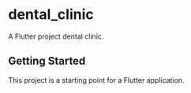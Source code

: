 # dental_clinic

A Flutter project dental clinic.

## Getting Started

This project is a starting point for a Flutter application.

